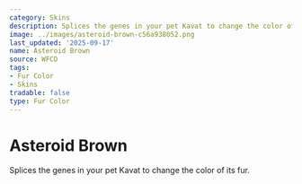 ```yaml
---
category: Skins
description: Splices the genes in your pet Kavat to change the color of its fur.
image: ../images/asteroid-brown-c56a938052.png
last_updated: '2025-09-17'
name: Asteroid Brown
source: WFCD
tags:
- Fur Color
- Skins
tradable: false
type: Fur Color
---
```


# Asteroid Brown

Splices the genes in your pet Kavat to change the color of its fur.

